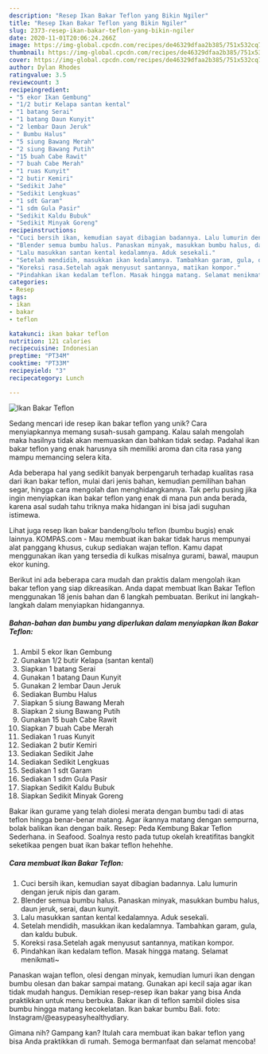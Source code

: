```yaml
---
description: "Resep Ikan Bakar Teflon yang Bikin Ngiler"
title: "Resep Ikan Bakar Teflon yang Bikin Ngiler"
slug: 2373-resep-ikan-bakar-teflon-yang-bikin-ngiler
date: 2020-11-01T20:06:24.266Z
image: https://img-global.cpcdn.com/recipes/de46329dfaa2b385/751x532cq70/ikan-bakar-teflon-foto-resep-utama.jpg
thumbnail: https://img-global.cpcdn.com/recipes/de46329dfaa2b385/751x532cq70/ikan-bakar-teflon-foto-resep-utama.jpg
cover: https://img-global.cpcdn.com/recipes/de46329dfaa2b385/751x532cq70/ikan-bakar-teflon-foto-resep-utama.jpg
author: Dylan Rhodes
ratingvalue: 3.5
reviewcount: 3
recipeingredient:
- "5 ekor Ikan Gembung"
- "1/2 butir Kelapa santan kental"
- "1 batang Serai"
- "1 batang Daun Kunyit"
- "2 lembar Daun Jeruk"
- " Bumbu Halus"
- "5 siung Bawang Merah"
- "2 siung Bawang Putih"
- "15 buah Cabe Rawit"
- "7 buah Cabe Merah"
- "1 ruas Kunyit"
- "2 butir Kemiri"
- "Sedikit Jahe"
- "Sedikit Lengkuas"
- "1 sdt Garam"
- "1 sdm Gula Pasir"
- "Sedikit Kaldu Bubuk"
- "Sedikit Minyak Goreng"
recipeinstructions:
- "Cuci bersih ikan, kemudian sayat dibagian badannya. Lalu lumurin dengan jeruk nipis dan garam."
- "Blender semua bumbu halus. Panaskan minyak, masukkan bumbu halus, daun jeruk, serai, daun kunyit."
- "Lalu masukkan santan kental kedalamnya. Aduk sesekali."
- "Setelah mendidih, masukkan ikan kedalamnya. Tambahkan garam, gula, dan kaldu bubuk."
- "Koreksi rasa.Setelah agak menyusut santannya, matikan kompor."
- "Pindahkan ikan kedalam teflon. Masak hingga matang. Selamat menikmati~"
categories:
- Resep
tags:
- ikan
- bakar
- teflon

katakunci: ikan bakar teflon 
nutrition: 121 calories
recipecuisine: Indonesian
preptime: "PT34M"
cooktime: "PT33M"
recipeyield: "3"
recipecategory: Lunch

---
```



![Ikan Bakar Teflon](https://img-global.cpcdn.com/recipes/de46329dfaa2b385/751x532cq70/ikan-bakar-teflon-foto-resep-utama.jpg)

Sedang mencari ide resep ikan bakar teflon yang unik? Cara menyiapkannya memang susah-susah gampang. Kalau salah mengolah maka hasilnya tidak akan memuaskan dan bahkan tidak sedap. Padahal ikan bakar teflon yang enak harusnya sih memiliki aroma dan cita rasa yang mampu memancing selera kita.

Ada beberapa hal yang sedikit banyak berpengaruh terhadap kualitas rasa dari ikan bakar teflon, mulai dari jenis bahan, kemudian pemilihan bahan segar, hingga cara mengolah dan menghidangkannya. Tak perlu pusing jika ingin menyiapkan ikan bakar teflon yang enak di mana pun anda berada, karena asal sudah tahu triknya maka hidangan ini bisa jadi suguhan istimewa.

Lihat juga resep Ikan bakar bandeng/bolu teflon (bumbu bugis) enak lainnya. KOMPAS.com - Mau membuat ikan bakar tidak harus mempunyai alat panggang khusus, cukup sediakan wajan teflon. Kamu dapat menggunakan ikan yang tersedia di kulkas misalnya gurami, bawal, maupun ekor kuning.


Berikut ini ada beberapa cara mudah dan praktis dalam mengolah ikan bakar teflon yang siap dikreasikan. Anda dapat membuat Ikan Bakar Teflon menggunakan 18 jenis bahan dan 6 langkah pembuatan. Berikut ini langkah-langkah dalam menyiapkan hidangannya.

<!--inarticleads1-->

##### Bahan-bahan dan bumbu yang diperlukan dalam menyiapkan Ikan Bakar Teflon:

1. Ambil 5 ekor Ikan Gembung
1. Gunakan 1/2 butir Kelapa (santan kental)
1. Siapkan 1 batang Serai
1. Gunakan 1 batang Daun Kunyit
1. Gunakan 2 lembar Daun Jeruk
1. Sediakan  Bumbu Halus
1. Siapkan 5 siung Bawang Merah
1. Siapkan 2 siung Bawang Putih
1. Gunakan 15 buah Cabe Rawit
1. Siapkan 7 buah Cabe Merah
1. Sediakan 1 ruas Kunyit
1. Sediakan 2 butir Kemiri
1. Sediakan Sedikit Jahe
1. Sediakan Sedikit Lengkuas
1. Sediakan 1 sdt Garam
1. Sediakan 1 sdm Gula Pasir
1. Siapkan Sedikit Kaldu Bubuk
1. Siapkan Sedikit Minyak Goreng


Bakar ikan gurame yang telah diolesi merata dengan bumbu tadi di atas teflon hingga benar-benar matang. Agar ikannya matang dengan sempurna, bolak balikan ikan dengan baik. Resep: Peda Kembung Bakar Teflon Sederhana. in Seafood. Soalnya resto pada tutup okelah kreatifitas bangkit seketikaa pengen buat ikan bakar teflon hehehhe. 

<!--inarticleads2-->

##### Cara membuat Ikan Bakar Teflon:

1. Cuci bersih ikan, kemudian sayat dibagian badannya. Lalu lumurin dengan jeruk nipis dan garam.
1. Blender semua bumbu halus. Panaskan minyak, masukkan bumbu halus, daun jeruk, serai, daun kunyit.
1. Lalu masukkan santan kental kedalamnya. Aduk sesekali.
1. Setelah mendidih, masukkan ikan kedalamnya. Tambahkan garam, gula, dan kaldu bubuk.
1. Koreksi rasa.Setelah agak menyusut santannya, matikan kompor.
1. Pindahkan ikan kedalam teflon. Masak hingga matang. Selamat menikmati~


Panaskan wajan teflon, olesi dengan minyak, kemudian lumuri ikan dengan bumbu olesan dan bakar sampai matang. Gunakan api kecil saja agar ikan tidak mudah hangus. Demikian resep-resep ikan bakar yang bisa Anda praktikkan untuk menu berbuka. Bakar ikan di teflon sambil dioles sisa bumbu hingga matang kecokelatan. Ikan bakar bumbu Bali. foto: Instagram/@easypeasyhealthydiary. 

Gimana nih? Gampang kan? Itulah cara membuat ikan bakar teflon yang bisa Anda praktikkan di rumah. Semoga bermanfaat dan selamat mencoba!
